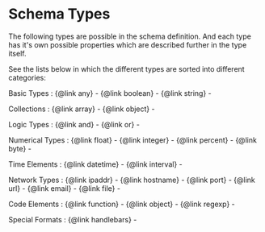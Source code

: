 Schema Types
================================================================
The following types are possible in the schema definition. And each type has it's
own possible properties which are described further in the type itself.

See the lists below in which the different types are sorted into different categories:

Basic Types
:   {@link any} -
    {@link boolean} -
    {@link string} -

Collections
:   {@link array} -
    {@link object} -

Logic Types
:   {@link and} -
    {@link or} -

Numerical Types
:   {@link float} -
    {@link integer} -
    {@link percent} -
    {@link byte} -

Time Elements
:   {@link datetime} -
    {@link interval} -

Network Types
:   {@link ipaddr} -
    {@link hostname} -
    {@link port} -
    {@link url} -
    {@link email} -
    {@link file} -

Code Elements
:   {@link function} -
    {@link object} -
    {@link regexp} -

Special Formats
:   {@link handlebars} -
